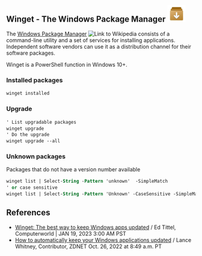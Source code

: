 ## Winget - The Windows Package Manager <img src="../../winget.jpg" title="Logo to Winget" width=48px height=auto>

The [Windows Package Manager](https://en.wikipedia.org/wiki/Windows_Package_Manager) 
<img src="https://upload.wikimedia.org/wikipedia/commons/thumb/archive/6/63/20050601172023%21Wikipedia-logo.png/120px-Wikipedia-logo.png" title="Link to Wikipedia" width="48px" height=auto>
consists of a command-line utility and a set of services for installing applications. 
Independent software vendors can use it as a distribution channel for their software packages.

Winget is a PowerShell function in Windows 10+.

### Installed packages

```ps
winget installed
```
### Upgrade
```ps
' List upgradable packages
winget upgrade
' Do the upgrade
winget upgrade --all
```

### Unknown packages
Packages that do not have a version number available

```ps
winget list | Select-String -Pattern 'unknown'  -SimpleMatch
' or case sensitive
winget list | Select-String -Pattern 'Unknown' -CaseSensitive -SimpleMatch
```
## References

- [Winget: The best way to keep Windows apps updated](https://www.computerworld.com/article/3684171/winget-the-best-way-to-keep-windows-apps-updated.html) / Ed Tittel,
Computerworld | JAN 19, 2023 3:00 AM PST
- [How to automatically keep your Windows applications updated](https://www.zdnet.com/home-and-office/work-life/how-to-automatically-keep-your-windows-applications-updated/) / Lance Whitney, Contributor, ZDNET Oct. 26, 2022 at 8:49 a.m. PT
